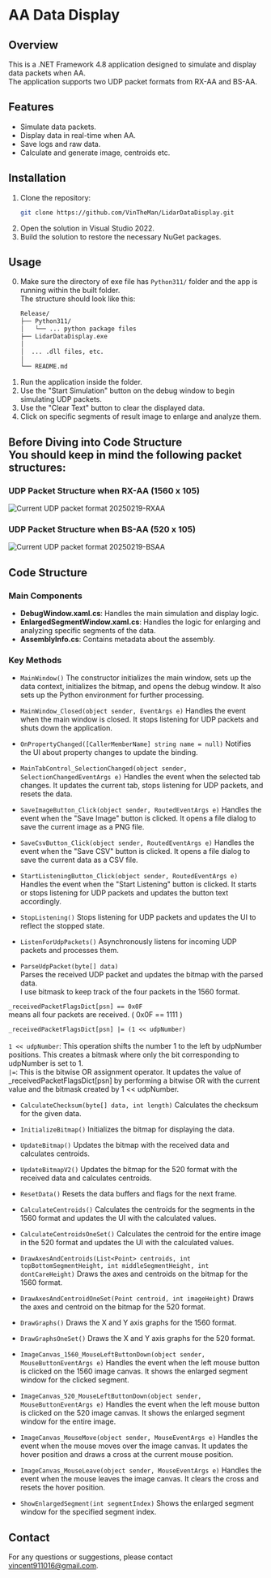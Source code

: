 ﻿# AA Data Display

## Overview
This is a .NET Framework 4.8 application designed to simulate and display data packets when AA.<br/>
The application supports two UDP packet formats from RX-AA and BS-AA.

## Features
- Simulate data packets.
- Display data in real-time when AA.
- Save logs and raw data.
- Calculate and generate image, centroids etc.

## Installation
1. Clone the repository:
	```bash
	git clone https://github.com/VinTheMan/LidarDataDisplay.git
	```
2. Open the solution in Visual Studio 2022.
3. Build the solution to restore the necessary NuGet packages.

## Usage
0. Make sure the directory of exe file has `Python311/` folder and the app is running within the built folder.<br/>
	The structure should look like this:
	```bash
	Release/
	├── Python311/
	│   └── ... python package files
	├── LidarDataDisplay.exe
	│  
	│  ... .dll files, etc.
	│  
	└── README.md
	```
1. Run the application inside the folder.
2. Use the "Start Simulation" button on the debug window to begin simulating UDP packets.
3. Use the "Clear Text" button to clear the displayed data.
4. Click on specific segments of result image to enlarge and analyze them.

## Before Diving into Code Structure<br/>You should keep in mind the following packet structures:
### UDP Packet Structure when RX-AA (1560 x 105)
![Current UDP packet format 20250219-RXAA](https://github.com/user-attachments/assets/4950e0f3-943c-42a0-b350-5f8eb25c50da)
### UDP Packet Structure when BS-AA (520 x 105)
![Current UDP packet format 20250219-BSAA](https://github.com/user-attachments/assets/d31dec50-988e-45e4-ab79-a77f19ff0d5e)

## Code Structure
### Main Components
- **DebugWindow.xaml.cs**: Handles the main simulation and display logic.
- **EnlargedSegmentWindow.xaml.cs**: Handles the logic for enlarging and analyzing specific segments of the data.
- **AssemblyInfo.cs**: Contains metadata about the assembly.

### Key Methods
- `MainWindow()`
The constructor initializes the main window, sets up the data context, initializes the bitmap, and opens the debug window. It also sets up the Python environment for further processing.

- `MainWindow_Closed(object sender, EventArgs e)`
Handles the event when the main window is closed. It stops listening for UDP packets and shuts down the application.

- `OnPropertyChanged([CallerMemberName] string name = null)`
Notifies the UI about property changes to update the binding.

- `MainTabControl_SelectionChanged(object sender, SelectionChangedEventArgs e)`
Handles the event when the selected tab changes. It updates the current tab, stops listening for UDP packets, and resets the data.

- `SaveImageButton_Click(object sender, RoutedEventArgs e)`
Handles the event when the "Save Image" button is clicked. It opens a file dialog to save the current image as a PNG file.

- `SaveCsvButton_Click(object sender, RoutedEventArgs e)`
Handles the event when the "Save CSV" button is clicked. It opens a file dialog to save the current data as a CSV file.

- `StartListeningButton_Click(object sender, RoutedEventArgs e)`
Handles the event when the "Start Listening" button is clicked. It starts or stops listening for UDP packets and updates the button text accordingly.

- `StopListening()`
Stops listening for UDP packets and updates the UI to reflect the stopped state.

- `ListenForUdpPackets()`
Asynchronously listens for incoming UDP packets and processes them.

- `ParseUdpPacket(byte[] data)`<br/>
Parses the received UDP packet and updates the bitmap with the parsed data.<br/>
I use bitmask to keep track of the four packets in the 1560 format.

`_receivedPacketFlagsDict[psn] == 0x0F`<br/>
means all four packets are received. ( 0x0F == 1111 )<br/>

`_receivedPacketFlagsDict[psn] |= (1 << udpNumber)`<br/>		
`1 << udpNumber`: This operation shifts the number 1 to the left by udpNumber positions. This creates a bitmask where only the bit corresponding to udpNumber is set to 1.<br/>
`|=`: This is the bitwise OR assignment operator. It updates the value of _receivedPacketFlagsDict[psn] by performing a bitwise OR with the current value and the bitmask created by 1 << udpNumber.<br/>

- `CalculateChecksum(byte[] data, int length)`
Calculates the checksum for the given data.

- `InitializeBitmap()`
Initializes the bitmap for displaying the data.

- `UpdateBitmap()`
Updates the bitmap with the received data and calculates centroids.

- `UpdateBitmapV2()`
Updates the bitmap for the 520 format with the received data and calculates centroids.

- `ResetData()`
Resets the data buffers and flags for the next frame.

- `CalculateCentroids()`
Calculates the centroids for the segments in the 1560 format and updates the UI with the calculated values.

- `CalculateCentroidsOneSet()`
Calculates the centroid for the entire image in the 520 format and updates the UI with the calculated values.

- `DrawAxesAndCentroids(List<Point> centroids, int topBottomSegmentHeight, int middleSegmentHeight, int dontCareHeight)`
Draws the axes and centroids on the bitmap for the 1560 format.

- `DrawAxesAndCentroidOneSet(Point centroid, int imageHeight)`
Draws the axes and centroid on the bitmap for the 520 format.

- `DrawGraphs()`
Draws the X and Y axis graphs for the 1560 format.

- `DrawGraphsOneSet()`
Draws the X and Y axis graphs for the 520 format.

- `ImageCanvas_1560_MouseLeftButtonDown(object sender, MouseButtonEventArgs e)`
Handles the event when the left mouse button is clicked on the 1560 image canvas. It shows the enlarged segment window for the clicked segment.

- `ImageCanvas_520_MouseLeftButtonDown(object sender, MouseButtonEventArgs e)`
Handles the event when the left mouse button is clicked on the 520 image canvas. It shows the enlarged segment window for the entire image.

- `ImageCanvas_MouseMove(object sender, MouseEventArgs e)`
Handles the event when the mouse moves over the image canvas. It updates the hover position and draws a cross at the current mouse position.

- `ImageCanvas_MouseLeave(object sender, MouseEventArgs e)`
Handles the event when the mouse leaves the image canvas. It clears the cross and resets the hover position.

- `ShowEnlargedSegment(int segmentIndex)`
Shows the enlarged segment window for the specified segment index.

## Contact
For any questions or suggestions, please contact [vincent911016@gmail.com](mailto:vincent911016@gmail.com).
